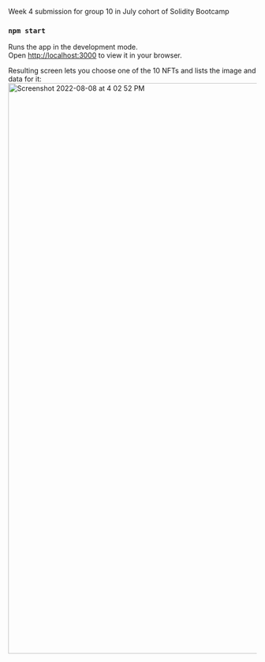 Week 4 submission for group 10 in July cohort of Solidity Bootcamp

### `npm start`

Runs the app in the development mode.\
Open [http://localhost:3000](http://localhost:3000) to view it in your browser.

Resulting screen lets you choose one of the 10 NFTs and lists the image and data for it:
<img width="1157" alt="Screenshot 2022-08-08 at 4 02 52 PM" src="https://user-images.githubusercontent.com/7895856/183399203-9194c489-c4d1-485e-9f85-24bf41354b40.png">
